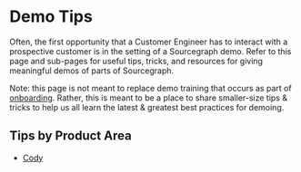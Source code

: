 # Demo Tips

Often, the first opportunity that a Customer Engineer has to interact with a prospective customer is in the setting of a Sourcegraph demo. Refer to this page and sub-pages for useful tips, tricks, and resources for giving meaningful demos of parts of Sourcegraph.

Note: this page is not meant to replace demo training that occurs as part of [onboarding](../onboarding/index.md). Rather, this is meant to be a place to share smaller-size tips & tricks to help us all learn the latest & greatest best practices for demoing.

## Tips by Product Area

- [Cody](cody.md)
